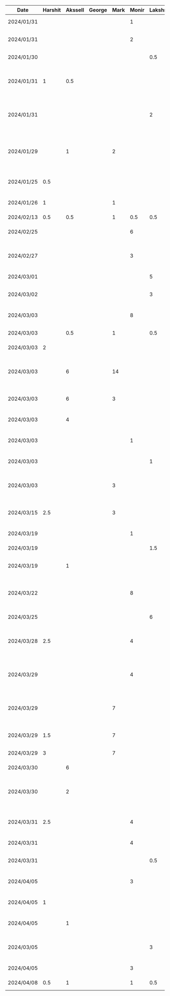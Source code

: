 | Date       | Harshit | Akssell | George | Mark | Monir | Lakshmi | Task                                                     |
| ---------- | ------- | ------- | ------ |------|-------| ------- |----------------------------------------------------------|
| 2024/01/31 |         |         |        |      | 1     |         | D1 - Introduction                                        |
| 2024/01/31 |         |         |        |      | 2     |         | D1 - Proposal Details                                    |
| 2024/01/30 |         |         |        |      |       |   0.5   | D1 - User scenario 1&2                                   |
| 2024/01/31 |    1    |   0.5   |        |      |       |         | D1 - Sequence diagram for user scenario 1                |
| 2024/01/31 |         |         |        |      |       |   2     | D1 - Sequence diagram for user scenario 3                |
| 2024/01/29 |         |    1    |        | 2    |       |         | D1 - Human values, stakeholders, and population of users |
| 2024/01/25 |   0.5   |         |        |      |       |         | D1 - Functional Properties                               |
| 2024/01/26 |    1    |         |        | 1    |       |         | D1 - Non-functional Properties                           |
| 2024/02/13 |   0.5   |   0.5   |        | 1    | 0.5   |    0.5  | D2                                                       |
| 2024/02/25 |         |         |        |      | 6     |         | Navigation Logic + Initial Homepage UI                   |
| 2024/02/27 |         |         |        |      | 3     |         | Login Page + Initial DB Logic (Firebase)                 |
| 2024/03/01 |         |         |        |      |       |      5  | D3 - Todo list frontend                                  |
| 2024/03/02 |         |         |        |      |       |      3  | D3 - Updated Todo list frontend                          |
| 2024/03/03 |         |         |        |      | 8     |         | Updated Login Logic (Postgres)                           |
| 2024/03/03 |         |   0.5   |        | 1    |       |    0.5  | D3 - Presentation                                        |
| 2024/03/03 |    2    |         |        |      |       |         | D3 - Settings Page                                       |
| 2024/03/03 |         |    6    |        | 14   |       |         | D3 - Add Events feature and Event Details page           |
| 2024/03/03 |         |    6    |        | 3    |       |         | D3 - Database setup                                      |
| 2024/03/03 |         |    4    |        |      |       |         | D3 - Fixed complicated build error                       |
| 2024/03/03 |         |         |        |      | 1     |         | D3 - Component Diagram                                   |
| 2024/03/03 |         |         |        |      |       |      1  | D3 - Component Diagram                                   |
| 2024/03/03 |         |         |        | 3    |       |         | Various UI updates to Event Details page                 |
| 2024/03/15 |   2.5   |         |        | 3    |       |         | Profile: Add New Allergies & Edit Blood type             |
| 2024/03/19 |         |         |        |      | 1     |         | D4 - Client Server                                       |
| 2024/03/19 |         |         |        |      |       |    1.5  | D4 - Pipe & Filter                                       |
| 2024/03/19 |         |    1    |        |      |       |         | D4 - Microservices Architecture                          |
| 2024/03/22 |         |         |        |      | 8     |         | Completed Signup UI + Server Logic + Homepage Calendar   |
| 2024/03/25 |         |         |        |      |       |      6  | D5 - whole assignment                                    |
| 2024/03/28 |   2.5   |         |        |      | 4     |         | Profile: Edit Birthdate, View Health Info from Sign-up   | 
| 2024/03/29 |         |         |        |      | 4     |         | Modified Homepage UI + Connected Homepage UI to Server   |
| 2024/03/29 |         |         |        | 7    |       |         | Family members page + fix create event invite bug        |
| 2024/03/29 |   1.5   |         |        | 7    |       |         | View all event participant allergies'                    |
| 2024/03/29 |    3    |         |        | 7    |       |         | Fixed account logout logic                               |
| 2024/03/30 |         |    6    |        |      |       |         | Edit event details screen                                |
| 2024/03/30 |         |    2    |        |      |       |         | UI improvements for Add Events, Todos, Events            |
| 2024/03/31 |   2.5   |         |        |      | 4     |         | Implemented Facade Design Pattern                        |
| 2024/03/31 |         |         |        |      | 4     |         | Bugfixes + Final Touches                                 |
| 2024/03/31 |         |         |        |      |       |     0.5 |  final presentation slides                               |
| 2024/04/05 |         |         |        |      | 3     |         | D6 - Architecture Description                            |
| 2024/04/05 |    1    |         |        |      |       |         | D6 - Functional Requirements                             |
| 2024/04/05 |         |    1    |        |      |       |         | D6 - Non-Functional Requirements                         |
| 2024/03/05 |         |         |        |      |       |      3  | D6 - Design patterns : Facade and observer               |
| 2024/04/05 |         |         |        |      | 3     |         | D7 - Demo Video                                          |
| 2024/04/08 |   0.5   |    1    |        |      | 1     |     0.5 | D7 - Final Status Report                                 |
